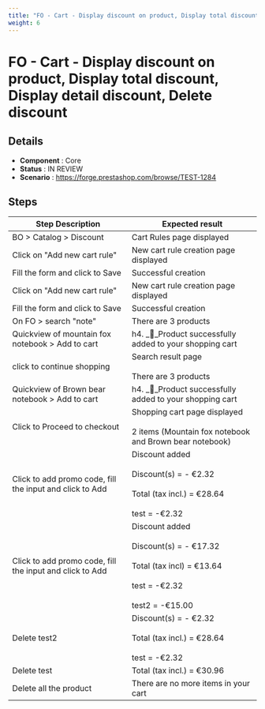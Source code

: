 ```yaml
---
title: "FO - Cart - Display discount on product, Display total discount, Display detail discount, Delete discount"
weight: 6
---
```


# FO - Cart - Display discount on product, Display total discount, Display detail discount, Delete discount
## Details
* **Component** : Core
* **Status** : IN REVIEW
* **Scenario** : https://forge.prestashop.com/browse/TEST-1284

## Steps
| Step Description | Expected result |
| ----- | ----- |
| BO > Catalog > Discount | Cart Rules page displayed |
| Click on "Add new cart rule" | New cart rule creation page displayed |
| Fill the form and click to Save | Successful creation |
| Click on "Add new cart rule" | New cart rule creation page displayed |
| Fill the form and click to Save | Successful creation |
| On FO > search "note" | There are 3 products |
| Quickview of mountain fox notebook > Add to cart | h4. __Product successfully added to your shopping cart |
| click to continue shopping | Search result page<br><br>There are 3 products |
| Quickview of Brown bear notebook > Add to cart | h4. __Product successfully added to your shopping cart |
| Click to Proceed to checkout | Shopping cart page displayed<br><br>2 items (Mountain fox notebook and Brown bear notebook) |
| Click to add promo code, fill the input and click to Add | Discount added <br><br>Discount(s) = - €2.32<br><br>Total (tax incl.) = €28.64<br><br>test = -€2.32 |
| Click to add promo code, fill the input and click to Add | Discount added <br><br>Discount(s) = - €17.32<br><br>Total (tax incl) = €13.64<br><br>test = -€2.32<br><br>test2 = -€15.00 |
| Delete test2 | Discount(s) = - €2.32<br><br>Total (tax incl.) = €28.64<br><br>test = -€2.32 |
| Delete test | Total (tax incl.) = €30.96 |
| Delete all the product | There are no more items in your cart |

